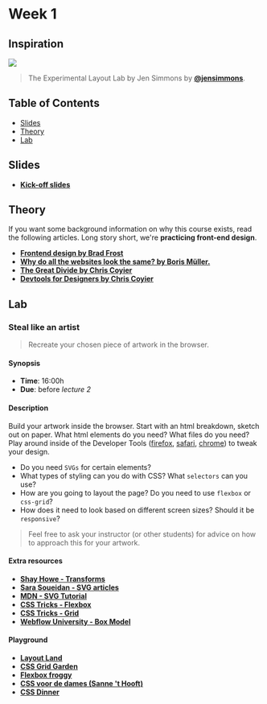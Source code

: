 # Week 1

## Inspiration

[![][inspiration-cover]][inspiration-link]

> The Experimental Layout Lab by Jen Simmons by [**@jensimmons**][inspiration-author].

## Table of Contents
*   [Slides](#slides)
*   [Theory](#theory)
*   [Lab](#lab)

## Slides
*  [**Kick-off slides**][slides-lecture]

## Theory
If you want some background information on why this course exists, read the following articles. Long story short, we're **practicing front-end design**.

* [**Frontend design by Brad Frost**](http://bradfrost.com/blog/post/frontend-design/)
* [**Why do all the websites look the same? by Boris Müller.**](https://medium.com/s/story/on-the-visual-weariness-of-the-web-8af1c969ce73)
* [**The Great Divide by Chris Coyier**](https://css-tricks.com/the-great-divide/)
* [**Devtools for Designers by Chris Coyier**](https://css-tricks.com/devtools-for-designers/)

## Lab

### Steal like an artist

> Recreate your chosen piece of artwork in the browser.

#### Synopsis

*   **Time**: 16:00h
*   **Due**: before _lecture 2_

#### Description
Build your artwork inside the browser. Start with an html breakdown, sketch out on paper. What html elements do you need? What files do you need? Play around inside of the Developer Tools ([firefox](https://developer.mozilla.org/en-US/docs/Tools), [safari](https://support.apple.com/guide/safari/use-the-developer-tools-in-the-develop-menu-sfri20948/mac), [chrome](https://developers.google.com/web/tools/chrome-devtools/)) to tweak your design.

* Do you need `SVGs` for certain elements?
* What types of styling can you do with CSS? What `selectors` can you use?
* How are you going to layout the page? Do you need to use `flexbox` or `css-grid`?
* How does it need to look based on different screen sizes? Should it be `responsive`?

> Feel free to ask your instructor (or other students) for advice on how to approach this for your artwork.

#### Extra resources
* [**Shay Howe - Transforms**][theory-transforms]
* [**Sara Soueidan - SVG articles**][theory-svg]
* [**MDN - SVG Tutorial**][theory-mdn]
* [**CSS Tricks - Flexbox**][theory-flexbox]
* [**CSS Tricks - Grid**][theory-grid]
* [**Webflow University - Box Model**][wf-box]

#### Playground
*   [**Layout Land**](https://www.youtube.com/channel/UC7TizprGknbDalbHplROtag)
*   [**CSS Grid Garden**](https://cssgridgarden.com/)
*   [**Flexbox froggy**](https://flexboxfroggy.com/)
*   [**CSS voor de dames (Sanne 't Hooft)**](https://sinds1971.nl/cssvoordedames/)
*   [**CSS Dinner**](https://flukeout.github.io/)

[inspiration-cover]: /assets/inspiration-lab.png
[inspiration-link]: https://labs.jensimmons.com/
[inspiration-author]: https://twitter.com/jensimmons
[theory-transforms]: https://learn.shayhowe.com/advanced-html-css/css-transforms/
[theory-svg]: https://www.sarasoueidan.com/tags/svg/
[theory-mdn]: https://developer.mozilla.org/en-US/docs/Web/SVG/Tutorial
[theory-flexbox]: https://css-tricks.com/snippets/css/a-guide-to-flexbox/
[theory-grid]: https://css-tricks.com/snippets/css/complete-guide-grid/
[wf-box]: https://www.youtube.com/watch?v=MrAnu4zdjjY&list=PLPmnoMVpkxfiYN2cE4qY9G9gIkz8YDY-u&index=3
[slides-lecture]: https://docs.google.com/presentation/d/1g5Le5qpmegfdjtqRFdFbdO4upsZKhZGQa_VvZyZPEe8/edit?usp=sharing
